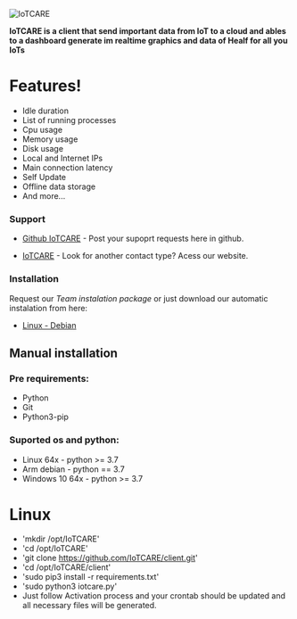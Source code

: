 ![IoTCARE](https://iotcare.com.br/logo350x145.png)


**IoTCARE is a client that send important data from IoT to a cloud and ables to a dashboard generate im realtime graphics and data of Healf for all you IoTs**



# Features!

  - Idle duration
  - List of running processes
  - Cpu usage
  - Memory usage
  - Disk usage
  - Local and Internet IPs
  - Main connection latency
  - Self Update
  - Offline data storage
  - And more...


### Support

* [Github IoTCARE](https://github.com/IoTCARE/client/issues) - Post your supoprt requests here in github.

* [IoTCARE](https://iotcare.com.br) - Look for another contact type? Acess our website.

### Installation

Request our *Team instalation package* or just download our automatic instalation from here:
  - [Linux - Debian](https://iotcare.com.br/linux_debian_install.sh)

## Manual installation
### Pre requirements:
  - Python
  - Git
  - Python3-pip

### Suported os and python:
  - Linux 64x - python >= 3.7
  - Arm debian - python == 3.7
  - Windows 10 64x - python >= 3.7

# Linux
  - 'mkdir /opt/IoTCARE'
  - 'cd /opt/IoTCARE'
  - 'git clone https://github.com/IoTCARE/client.git'
  - 'cd /opt/IoTCARE/client'
  - 'sudo pip3 install -r requirements.txt'
  - 'sudo python3 iotcare.py'
  - Just follow Activation process and your crontab should be updated and all necessary files will be generated.
